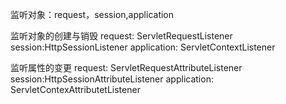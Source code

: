 监听对象：request，session,application

监听对象的创建与销毁
request: ServletRequestListener
session:HttpSessionListener
application: ServletContextListener

监听属性的变更
request: ServletRequestAttributeListener
session:HttpSessionAttributeListener
application: ServletContexAttributetListener